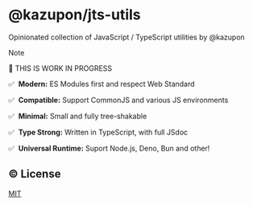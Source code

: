 # @kazupon/jts-utils

Opinionated collection of JavaScript / TypeScript utilities by @kazupon

> [!NOTE]
> 🚧 THIS IS WORK IN PROGRESS


✅️ &nbsp;**Modern:** ES Modules first and respect Web Standard

✅️ &nbsp;**Compatible:** Support CommonJS and various JS environments

✅️️ &nbsp;**Minimal:** Small and fully tree-shakable

✅️️ &nbsp;**Type Strong:** Written in TypeScript, with full JSdoc

✅️️ &nbsp;**Universal Runtime:** Suport Node.js, Deno, Bun and other!

## ©️ License

[MIT](http://opensource.org/licenses/MIT)
